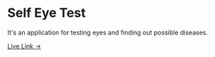 # Self Eye Test
It's an application for testing eyes and finding out possible diseases. 

[Live Link →](https://www.southsideeyecentre.com.au/self-test)
